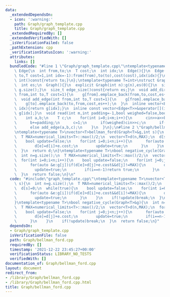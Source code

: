 ```yaml
---
data:
  _extendedDependsOn:
  - icon: ':warning:'
    path: Graph/graph_template.cpp
    title: Graph/graph_template.cpp
  _extendedRequiredBy: []
  _extendedVerifiedWith: []
  _isVerificationFailed: false
  _pathExtension: cpp
  _verificationStatusIcon: ':warning:'
  attributes:
    links: []
  bundledCode: "#line 1 \"Graph/graph_template.cpp\"\ntemplate<typename T=int>\nstruct\
    \ Edge{\n  int from,to;\n  T cost;\n  int idx;\n  Edge(){}\n  Edge(int from,int\
    \ to,T cost=1,int idx=-1):from(from),to(to),cost(cost),idx(idx){}\n  operator\
    \ int()const{return to;}\n};\ntemplate<typename T=int>\nstruct Graph{\n  vector<vector<Edge>>g;\n\
    \  int es;\n  Graph(){}\n  explicit Graph(int n):g(n),es(0){}\n  size_t size()const{return\
    \ g.size();}\n  size_t edge_size()const{return es;}\n  void add_directed_edge(int\
    \ from,int to,T cost=1){\n    g[from].emplace_back(from,to,cost,es++);\n  }\n\
    \  void add_edge(int from,int to,T cost=1){\n    g[from].emplace_back(from,to,cost,es);\n\
    \    g[to].emplace_back(to,from,cost,es++);\n  }\n  inline vector<Edge<T>>&operator[](int\
    \ idx){return g[idx];}\n  inline const vector<Edge<T>>&operator[](int idx)const{return\
    \ g[idx];}\n  void read(int m,int padding=-1,bool weighed=false,bool direct=false){\n\
    \    int a,b;\n    T c;\n    for(int i=0;i<m;i++){\n      cin>>a>>b;\n      a+=padding;\n\
    \      b+=padding;\n      c=1;\n      if(weighed)cin>>c;\n      if(direct)add_directed_edge(a,b,c);\n\
    \      else add_edge(a,b,c);\n    }\n  }\n};\n#line 2 \"Graph/bellman_ford.cpp\"\
    \ntemplate<typename T>\nvector<T>bellman_ford(Graph<T>&g,int s){\n  int n=g.size();\n\
    \  T MAX=numerical_limits<T>::max()/2;\n  vector<T>d(n,MAX);\n  d[s]=0;\n  while(true){\n\
    \    bool update=false;\n    for(int i=0;i<n;i++){\n      for(auto &e:g[i])if(d[e]>d[i]+e.cost&&d[i]!=MAX){\n\
    \        d[e]=d[i]+e.cost;\n        update=true;\n      }\n    }\n    if(!update)break;\n\
    \  }\n  return d;\n}\ntemplate<typename T>\nbool negative_cycle(Graph<T>&g){\n\
    \  int n=g.size();\n  T MAX=numerical_limits<T>::max()/2;\n  vector<T>d(n,MAX);\n\
    \  for(int i=0;i<n;i++){\n    bool update=false;\n    for(int j=0;j<n;j++){\n\
    \      for(auto &e:g[j])if(d[e]>d[j]+e.cost&&d[j]!=MAX){\n        d[e]=d[j]+e.cost;\n\
    \        update=true;\n        if(i==n-1)return true;\n      }\n    }\n    if(!update)break;\n\
    \  }\n  return false;\n}\n"
  code: "#include\"graph_template.cpp\"\ntemplate<typename T>\nvector<T>bellman_ford(Graph<T>&g,int\
    \ s){\n  int n=g.size();\n  T MAX=numerical_limits<T>::max()/2;\n  vector<T>d(n,MAX);\n\
    \  d[s]=0;\n  while(true){\n    bool update=false;\n    for(int i=0;i<n;i++){\n\
    \      for(auto &e:g[i])if(d[e]>d[i]+e.cost&&d[i]!=MAX){\n        d[e]=d[i]+e.cost;\n\
    \        update=true;\n      }\n    }\n    if(!update)break;\n  }\n  return d;\n\
    }\ntemplate<typename T>\nbool negative_cycle(Graph<T>&g){\n  int n=g.size();\n\
    \  T MAX=numerical_limits<T>::max()/2;\n  vector<T>d(n,MAX);\n  for(int i=0;i<n;i++){\n\
    \    bool update=false;\n    for(int j=0;j<n;j++){\n      for(auto &e:g[j])if(d[e]>d[j]+e.cost&&d[j]!=MAX){\n\
    \        d[e]=d[j]+e.cost;\n        update=true;\n        if(i==n-1)return true;\n\
    \      }\n    }\n    if(!update)break;\n  }\n  return false;\n}"
  dependsOn:
  - Graph/graph_template.cpp
  isVerificationFile: false
  path: Graph/bellman_ford.cpp
  requiredBy: []
  timestamp: '2021-12-22 23:45:27+00:00'
  verificationStatus: LIBRARY_NO_TESTS
  verifiedWith: []
documentation_of: Graph/bellman_ford.cpp
layout: document
redirect_from:
- /library/Graph/bellman_ford.cpp
- /library/Graph/bellman_ford.cpp.html
title: Graph/bellman_ford.cpp
---
```

